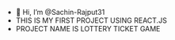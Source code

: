 - 👋 Hi, I’m @Sachin-Rajput31
- THIS IS MY FIRST PROJECT USING REACT.JS
- PROJECT NAME IS LOTTERY TICKET GAME
